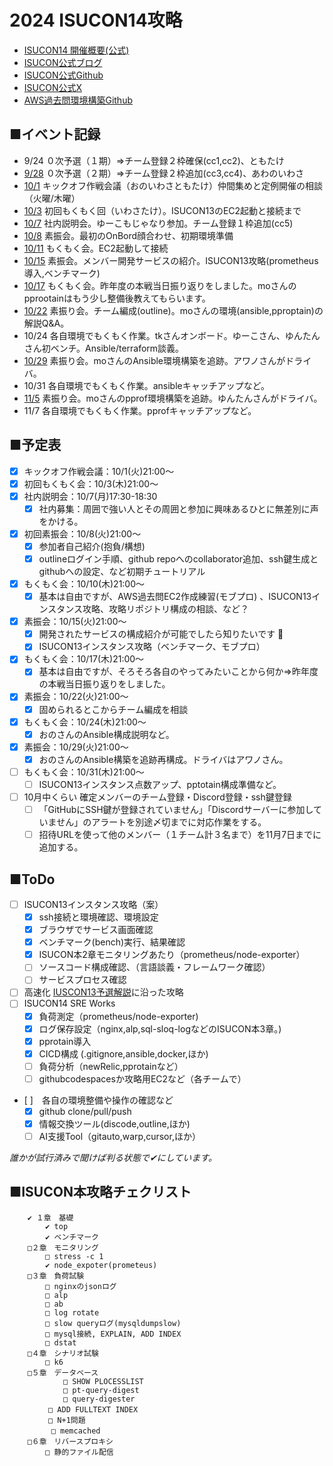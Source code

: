# 2024 ISUCON14攻略
- [ISUCON14 開催概要(公式)](https://isucon.net/archives/58593190.html)
- [ISUCON公式ブログ](https://isucon.net/)
- [ISUCON公式Github](https://github.com/isucon)
- [ISUCON公式X](https://twitter.com/isucon_official?ref_src=twsrc%5Etfw%7Ctwcamp%5Eembeddedtimeline%7Ctwterm%5Escreen-name%3Aisucon_official%7Ctwcon%5Es1_c1)
- [AWS過去問環境構築Github](https://github.com/matsuu/aws-isucon)

## ■イベント記録  
- 9/24 ０次予選（１期）⇒チーム登録２枠確保(cc1,cc2)、ともたけ
- [9/28](./20240928_%E7%94%B3%E8%BE%BC%E6%88%A6%EF%BC%88%E7%AC%AC%EF%BC%92%E6%9C%9F%EF%BC%89.md) ０次予選（２期）⇒チーム登録２枠追加(cc3,cc4)、あわのいわさ
- [10/1](./20241001_KickOff.md) キックオフ作戦会議（おのいわさともたけ）仲間集めと定例開催の相談（火曜/木曜）
- [10/3](./20241003_ISUCON13過去問環境.md) 初回もくもく回（いわさたけ）。ISUCON13のEC2起動と接続まで
- [10/7](./20241007_ISUCON説明会.md) 社内説明会。ゆーこもじゃなり参加。チーム登録１枠追加(cc5)
- [10/8](./20241008_OnBoarding.md) 素振会。最初のOnBord顔合わせ、初期環境準備
- [10/11](./20241010_AWS_EC2_connect.md) もくもく会。EC2起動して接続
- [10/15](./20241015_ISUCON13攻略.md) 素振会。メンバー開発サービスの紹介。ISUCON13攻略(prometheus導入,ベンチマーク)
- [10/17](./20241017_SUCON13でもくもく会.md) もくもく会。昨年度の本戦当日振り返りをしました。moさんのpprootainはもう少し整備後教えてもらいます。
- [10/22](./2024/20241022_ISUCON13Try.md) 素振り会。チーム編成(outline)。moさんの環境(ansible,pproptain)の解説Q&A。
- 10/24 各自環境でもくもく作業。tkさんオンボード。ゆーこさん、ゆんたんさん初ベンチ。Ansible/terraform談義。
- [10/29](2024/20241029_Ansible素振り.md) 素振り会。moさんのAnsible環境構築を追跡。アワノさんがドライバ。
- 10/31 各自環境でもくもく作業。ansibleキャッチアップなど。
- [11/5](2024/20241105_pprof.md) 素振り会。moさんのpprof環境構築を追跡。ゆんたんさんがドライバ。
- 11/7 各自環境でもくもく作業。pprofキャッチアップなど。

## ■予定表
- [x] キックオフ作戦会議：10/1(火)21:00～
- [x] 初回もくもく会：10/3(木)21:00～
- [x] 社内説明会：10/7(月)17:30-18:30
    - [x] 社内募集：周囲で強い人とその周囲と参加に興味あるひとに無差別に声をかける。
- [x] 初回素振会：10/8(火)21:00～
    - [x] 参加者自己紹介(抱負/構想)
    - [x] outlineログイン手順、github repoへのcollaborator追加、ssh鍵生成とgithubへの設定、など初期チュートリアル
- [x] もくもく会：10/10(木)21:00～
    - [x] 基本は自由ですが、AWS過去問EC2作成練習(モブプロ) 、ISUCON13インスタンス攻略、攻略リポジトリ構成の相談、など？
- [x] 素振会：10/15(火)21:00～
    - [x] 開発されたサービスの構成紹介が可能でしたら知りたいです :eyes:
    - [x] ISUCON13インスタンス攻略（ベンチマーク、モブプロ）
- [x] もくもく会：10/17(木)21:00～
    - [x] 基本は自由ですが、そろそろ各自のやってみたいことから何か⇒昨年度の本戦当日振り返りをしました。
- [x] 素振会：10/22(火)21:00～
    - [x] 固められるとこからチーム編成を相談
- [x] もくもく会：10/24(木)21:00～
    - [x] おのさんのAnsible構成説明など。
- [x] 素振会：10/29(火)21:00～
    - [x] おのさんのAnsible構築を追跡再構成。ドライバはアワノさん。
- [ ] もくもく会：10/31(木)21:00～
    - [ ] ISUCON13インスタンス点数アップ、pptotain構成準備など。
- [ ] 10月中くらい 確定メンバーのチーム登録・Discord登録・ssh鍵登録
    - [ ] 「GitHubにSSH鍵が登録されていません」「Discordサーバーに参加していません」のアラートを別途〆切までに対応作業をする。
    - [ ] 招待URLを使って他のメンバー（１チーム計３名まで）を11月7日までに追加する。

## ■ToDo
- [ ] ISUCON13インスタンス攻略（案）
    - [x] ssh接続と環境確認、環境設定
    - [x] ブラウザでサービス画面確認
    - [x] ベンチマーク(bench)実行、結果確認
    - [x] ISUCON本2章モニタリングあたり（prometheus/node-exporter）
    - [ ] ソースコード構成確認、（言語談義・フレームワーク確認）
    - [ ] サービスプロセス確認
- [ ] 高速化 [IUSCON13予選解説](https://isucon.net/archives/58001272.html)に沿った攻略 
- [ ] ISUCON14 SRE Works
    - [x] 負荷測定（prometheus/node-exporter)
    - [x] ログ保存設定（nginx,alp,sql-sloq-logなどのISUCON本3章。)
    - [x] pprotain導入
    - [x] CICD構成 (.gitignore,ansible,docker,ほか)
    - [ ] 負荷分析（newRelic,pprotainなど）
    - [ ] githubcodespacesか攻略用EC2など（各チームで）  
- [ ]　各自の環境整備や操作の確認など
    - [x] github clone/pull/push
    - [x] 情報交換ツール(discode,outline,ほか)
    - [ ] AI支援Tool（gitauto,warp,cursor,ほか）

_誰かが試行済みで聞けば判る状態で✔にしています。_
 
 ## ■ISUCON本攻略チェクリスト
```
	✔ １章　基礎
		✔ top
		✔ ベンチマーク
	□２章　モニタリング
		□ stress -c 1
		✔ node_expoter(prometeus)
	□３章　負荷試験
		□ nginxのjsonログ
		□ alp
		□ ab
  		□ log rotate
		□ slow queryログ(mysqldumpslow)
		□ mysql接続, EXPLAIN, ADD INDEX
		□ dstat
	□４章　シナリオ試験
		□ k6
	□５章　データベース
    		□ SHOW PLOCESSLIST
     		□ pt-query-digest
     		□ query-digester
      　	□ ADD FULLTEXT INDEX
      　	□ N+1問題
    　　	□ memcached
	□６章　リバースプロキシ
		□ 静的ファイル配信
``` 
